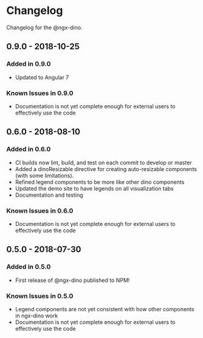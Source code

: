 # Changelog

Changelog for the @ngx-dino.

## 0.9.0 - 2018-10-25

### Added in 0.9.0

- Updated to Angular 7

### Known Issues in 0.9.0

- Documentation is not yet complete enough for external users to effectively use the code

## 0.6.0 - 2018-08-10

### Added in 0.6.0

- CI builds now lint, build, and test on each commit to develop or master
- Added a dinoResizable directive for creating auto-resizable components (with some limitations).
- Refined legend components to be more like other dino components
- Updated the demo site to have legends on all visualization tabs
- Documentation and testing

### Known Issues in 0.6.0

- Documentation is not yet complete enough for external users to effectively use the code

## 0.5.0 - 2018-07-30

### Added in 0.5.0

- First release of @ngx-dino published to NPM!

### Known Issues in 0.5.0

- Legend components are not yet consistent with how other components in ngx-dino work
- Documentation is not yet complete enough for external users to effectively use the code
